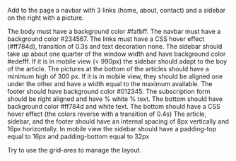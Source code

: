 
Add to the page a navbar with 3 links (home, about, contact) and a sidebar on the right with a picture.

The body must have a background color #fafbff.
The navbar must have a background color #234567.
The links must have a CSS hover effect (#ff784d), transition of 0.3s and text decoration none.
The sidebar should take up about one quarter of the window width and have background color #edefff. If it is in mobile view (< 990px) the sidebar should adapt to the boy of the article.
The pictures at the bottom of the articles should have a minimum high of 300 px. If it is in mobile view, they should be aligned one under the other and have a width equal to the maximum available.
The footer should have background color #012345.
The subscription form should be right aligned and have 
% white % text. The bottom should have background color #ff784d and white text. The bottom should have a CSS hover effect (the colors reverse with a transition of 0.4s)
The article, sidebar, and the footer should have an internal spacing of 8px vertically and 16px horizontally. 
In mobile view the sidebar should have a padding-top equal to 16px and padding-bottom equal to 32px

Try to use the grid-area to manage the layout.

